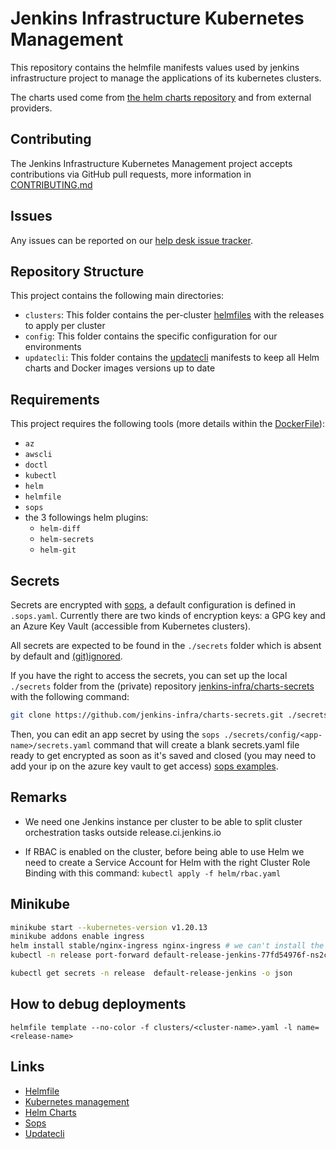 # Jenkins Infrastructure Kubernetes Management

This repository contains the helmfile manifests values used by jenkins infrastructure project to manage the applications of its kubernetes clusters.

The charts used come from [the helm charts repository](https://github.com/jenkins-infra/helm-charts/) and from external providers.

## Contributing

The Jenkins Infrastructure Kubernetes Management project accepts contributions via GitHub pull requests,
more information in [CONTRIBUTING.md](https://github.com/jenkins-infra/kubernetes-management/blob/main/CONTRIBUTING.md)

## Issues

Any issues can be reported on our [help desk issue tracker](https://github.com/jenkins-infra/helpdesk/).

## Repository Structure

This project contains the following main directories:

* `clusters`: This folder contains the per-cluster [helmfiles](https://github.com/helmfile/helmfile) with the releases to apply per cluster
* `config`: This folder contains the specific configuration for our environments
* `updatecli`: This folder contains the [updatecli](https://github.com/updatecli/updatecli/) manifests to keep all Helm charts and Docker images versions up to date

## Requirements

This project requires the following tools (more details within the [DockerFile](https://github.com/jenkins-infra/docker-helmfile/blob/main/Dockerfile)):

* `az`
* `awscli`
* `doctl`
* `kubectl`
* `helm`
* `helmfile`
* `sops`
* the 3 followings helm plugins:
    * `helm-diff`
    * `helm-secrets`
    * `helm-git`


## Secrets

Secrets are encrypted with [sops](https://github.com/mozilla/sops), a default configuration is defined in `.sops.yaml`.
Currently there are two kinds of encryption keys: a GPG key and an Azure Key Vault (accessible from Kubernetes clusters).

All secrets are expected to be found in the `./secrets` folder which is absent by default and [(git)ignored](https://git-scm.com/docs/gitignore).

If you have the right to access the secrets, you can set up the local `./secrets` folder from the (private) repository [jenkins-infra/charts-secrets](https://github.com/jenkins-infra/charts-secrets.git) with the following command:

```bash
git clone https://github.com/jenkins-infra/charts-secrets.git ./secrets
```

Then, you can edit an app secret by using the `sops ./secrets/config/<app-name>/secrets.yaml` command that will create a blank secrets.yaml file ready to get encrypted as soon as it's saved and closed (you may need to add your ip on the azure key vault to get access) [sops examples](https://github.com/mozilla/sops#creating-a-new-file).

## Remarks

* We need one Jenkins instance per cluster to be able to split cluster orchestration tasks outside release.ci.jenkins.io

* If RBAC is enabled on the cluster, before being able to use Helm we need to create a Service Account for Helm with the right Cluster Role Binding with this command: `kubectl apply -f helm/rbac.yaml`

## Minikube

```bash
minikube start --kubernetes-version v1.20.13
minikube addons enable ingress
helm install stable/nginx-ingress nginx-ingress # we can't install the ingress defined in this repository for local testing
kubectl -n release port-forward default-release-jenkins-77fd54976f-ns2c6 8081:8080

kubectl get secrets -n release  default-release-jenkins -o json
```

## How to debug deployments

```
helmfile template --no-color -f clusters/<cluster-name>.yaml -l name=<release-name>
```

## Links

* [Helmfile](https://github.com/helmfile/helmfile)
* [Kubernetes management](https://github.com/helm/kubernetes-management)
* [Helm Charts](https://github.com/helm/helm-charts)
* [Sops](https://github.com/mozilla/sops)
* [Updatecli](https://github.com/updatecli/updatecli)


